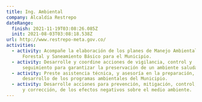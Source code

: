 ```yaml
---
title: Ing. Ambiental
company: Alcaldía Restrepo
dateRange:
  finish: 2021-11-19T03:08:26.085Z
  init: 2021-08-03T03:08:18.538Z
url: http://www.restrepo-meta.gov.co/
activities:
  - activity: Acompañe la elaboración de los planes de Manejo Ambiental,
      Forestal y Saneamiento Básico para el Municipio.
  - activity: Desarrolle y coordine acciones de vigilancia, control y
      seguimiento para garantizar la preservación de un ambiente saludable.
  - activity: Preste asistencia técnica, y asesoría en la preparación, organización y
      desarrollo de los programas ambientales del Municipio.
  - activity: Desarrolle acciones para prevención, mitigación, control, compensación
      y corrección, de los efectos negativos sobre el medio ambiente.
---
```

